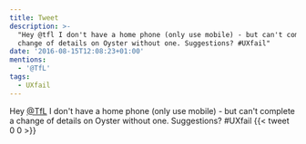 ```yaml
---
title: Tweet
description: >-
  "Hey @tfl I don't have a home phone (only use mobile) - but can't complete a
  change of details on Oyster without one. Suggestions? #UXfail"
date: '2016-08-15T12:08:23+01:00'
mentions:
  - '@TfL'
tags:
  - UXfail
---
```

Hey [@TfL](https://twitter.com/@TfL) I don't have a home phone (only use mobile) - but can't complete a change of details on Oyster without one. Suggestions? #UXfail
      {{< tweet 0 0 >}}
    
